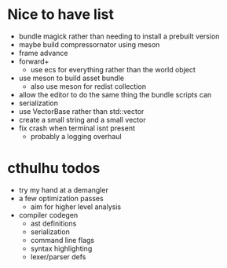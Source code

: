 # Nice to have list

* bundle magick rather than needing to install a prebuilt version
* maybe build compressornator using meson
* frame advance
* forward+
    * use ecs for everything rather than the world object
* use meson to build asset bundle
    * also use meson for redist collection
* allow the editor to do the same thing the bundle scripts can
* serialization
* use VectorBase rather than std::vector
* create a small string and a small vector
* fix crash when terminal isnt present
    * probably a logging overhaul

# cthulhu todos

* try my hand at a demangler
* a few optimization passes
    * aim for higher level analysis
* compiler codegen
    * ast definitions
    * serialization
    * command line flags
    * syntax highlighting
    * lexer/parser defs
